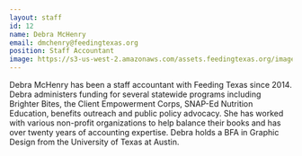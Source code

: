 ```yaml
---
layout: staff
id: 12
name: Debra McHenry
email: dmchenry@feedingtexas.org
position: Staff Accountant
image: https://s3-us-west-2.amazonaws.com/assets.feedingtexas.org/images/staff/debra-mchenry.JPG
---
```

Debra McHenry has been a staff accountant with Feeding Texas since 2014. Debra administers funding for several statewide programs including Brighter Bites, the Client Empowerment Corps, SNAP-Ed Nutrition Education, benefits outreach and public policy advocacy. She has worked with various non-profit organizations to help balance their books and has over twenty years of accounting expertise. Debra holds a BFA in Graphic Design from the University of Texas at Austin.
